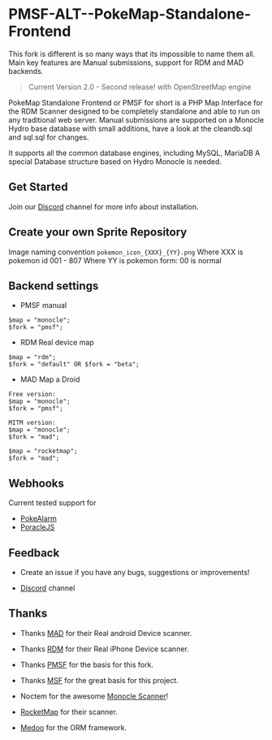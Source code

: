 # PMSF-ALT--PokeMap-Standalone-Frontend

This fork is different is so many ways that its impossible to name them all. Main key features are Manual submissions, support for RDM and MAD backends. 

> Current Version 2.0 - Second release! with OpenStreetMap engine

PokeMap Standalone Frontend or PMSF for short is a PHP Map Interface for the RDM Scanner designed to be completely standalone and able to run on any traditional web server. Manual submissions are supported on a Monocle Hydro base database with small additions, have a look at the cleandb.sql and sql.sql for changes.

It supports all the common database engines, including MySQL, MariaDB
A special Database structure based on Hydro Monocle is needed.

## Get Started
Join our [Discord](https://discord.gg/yGujp8D) channel for more info about installation.

## Create your own Sprite Repository
Image naming convention `pokemon_icon_{XXX}_{YY}.png`
Where XXX is pokemon id 001 - 807
Where YY is pokemon form: 00 is normal

## Backend settings

* PMSF manual
```
$map = "monocle";
$fork = "pmsf";
```

* RDM Real device map
```
$map = "rdm";
$fork = "default" OR $fork = "beta";
```

* MAD Map a Droid 
```
Free version:
$map = "monocle";
$fork = "pmsf";

MITM version:
$map = "monocle";
$fork = "mad";

$map = "rocketmap";
$fork = "mad";
```

## Webhooks
Current tested support for
* [PokeAlarm](https://github.com/PokeAlarm/PokeAlarm)
* [PoracleJS](https://github.com/KartulUdus/PoracleJS)

## Feedback
* Create an issue if you have any bugs, suggestions or improvements!

* [Discord](https://discord.gg/yGujp8D) channel

## Thanks
* Thanks [MAD](https://github.com/Map-A-Droid/MAD) for their Real android Device scanner.

* Thanks [RDM](https://github.com/123FLO321/RealDeviceMap) for their Real iPhone Device scanner.

* Thanks [PMSF](https://github.com/Glennmen/PMSF) for the basis for this fork.

* Thanks [MSF](https://github.com/Nuro/MSF) for the great basis for this project.

* Noctem for the awesome [Monocle Scanner](https://github.com/Noctem/Monocle)!

* [RocketMap](https://github.com/RocketMap/RocketMap) for their scanner.

* [Medoo](http://medoo.in) for the ORM framework.
